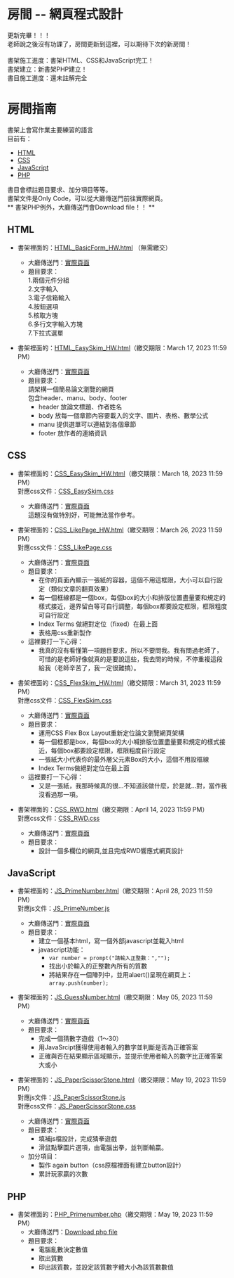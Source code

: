 # 房間 -- 網頁程式設計
更新完畢！！！<br>
老師說之後沒有功課了，房間更新到這裡，可以期待下次的新房間！<br>
<br>
書架施工進度：書架HTML、CSS和JavaScript完工！<br>
書架建立：新書架PHP建立！<br>
書目施工進度：還未註解完全

# 房間指南
書架上會寫作業主要練習的語言<br>
目前有：
- [HTML](#html)<br>
- [CSS](#css)<br>
- [JavaScript](#javascript)<br>
- [PHP](#php)<br>

書目會標註題目要求、加分項目等等。<br>
書架文件是Only Code，可以從大廳傳送門前往實際網頁。<br>
** 書架PHP例外，大廳傳送門會Download file！！ **

## HTML

- 書架裡面的：[HTML_BasicForm_HW.html](HTML_BasicForm_HW.html) （無需繳交）<br>
  - 大廳傳送門：[實際頁面](https://skys-kid-lai.github.io/1004/111-2WebDesign/HTML_BasicForm_HW.html)<br>
  - 題目要求：<br>
    1.兩個元件分組<br>
    2.文字輸入<br>
    3.電子信箱輸入<br>
    4.按鈕選項<br>
    5.核取方塊<br>
    6.多行文字輸入方塊<br>
    7.下拉式選單<br>

- 書架裡面的：[HTML_EasySkim_HW.html](HTML_EasySkim_HW.html)（繳交期限：March 17, 2023 11:59 PM）<br>
  - 大廳傳送門：[實際頁面](https://skys-kid-lai.github.io/1004/111-2WebDesign/HTML_EasySkim_HW.html)<br>
  - 題目要求：<br>
    請架構一個簡易論文瀏覽的網頁<br>
    包含header、manu、body、footer<br>
      - header 放論文標題、作者姓名
      - body 放每一個章節內容要載入的文字、圖片、表格、數學公式
      - manu 提供選單可以連結到各個章節
      - footer 放作者的連絡資訊

## CSS
- 書架裡面的：[CSS_EasySkim_HW.html](CSS_EasySkim_HW.html)（繳交期限：March 18, 2023 11:59 PM）<br>
  對應css文件：[CSS_EasySkim.css](CSS_EasySkim.css)<br>
  - 大廳傳送門：[實際頁面](https://skys-kid-lai.github.io/1004/111-2WebDesign/CSS_EasySkim_HW.html)<br>
    這題沒有做特別好，可能無法當作參考。<br>
  
- 書架裡面的：[CSS_LikePage_HW.html](CSS_LikePage_HW.html)（繳交期限：March 26, 2023 11:59 PM）<br>
  對應css文件：[CSS_LikePage.css](CSS_LikePage.css)<br>
  - 大廳傳送門：[實際頁面](https://skys-kid-lai.github.io/1004/111-2WebDesign/CSS_LikePage_HW.html)<br>
  - 題目要求：<br>
    - 在你的頁面內顯示一張紙的容器，這個不用這框限，大小可以自行設定（類似文章的翻頁效果）<br>
    - 每一個框線都是一個box，每個box的大小和排版位置盡量要和規定的樣式接近，邊界留白等可自行調整，每個box都要設定框限，框限粗度可自行設定<br>
    - Index Terms 做絕對定位（fixed）在最上面<br>
    - 表格用css重新製作<br>
  - 這裡要打一下心得：<br>
      - 我真的沒有看懂第一項題目要求，所以不要問我。我有問過老師了，可惜的是老師好像就真的是要說這些，我去問的時候，不停重複這段給我（老師辛苦了，我一定很難搞）。<br>
  
- 書架裡面的：[CSS_FlexSkim_HW.html](CSS_FlexSkim_HW.html)（繳交期限：March 31, 2023 11:59 PM）<br>
  對應css文件：[CSS_FlexSkim.css](CSS_FlexSkim.css)<br>
  - 大廳傳送門：[實際頁面](https://skys-kid-lai.github.io/1004/111-2WebDesign/CSS_FlexSkim_HW.html)<br>
  - 題目要求：<br>
    - 運用CSS Flex Box Layout重新定位論文瀏覽網頁架構<br>
    - 每一個框都是box，每個box的大小喊排版位置盡量要和規定的樣式接近，每個box都要設定框限，框限粗度自行設定<br>
    - 一張紙大小代表你的最外層父元素Box的大小，這個不用設框線<br>
    - Index Terms做絕對定位在最上面<br>
  - 這裡要打一下心得：<br>
    - 又是一張紙，我那時候真的很...不知道該做什麼，於是就...對，當作我沒看過那一項。<br>
  
- 書架裡面的：[CSS_RWD.html](CSS_RWD.html)（繳交期限：April 14, 2023 11:59 PM）<br>
  對應css文件：[CSS_RWD.css](CSS_RWD.css)<br>
  - 大廳傳送門：[實際頁面](https://skys-kid-lai.github.io/1004/111-2WebDesign/CSS_RWD.html)<br>
  - 題目要求：<br>
    - 設計一個多欄位的網頁,並且完成RWD響應式網頁設計

## JavaScript
- 書架裡面的：[JS_PrimeNumber.html](JS_PrimeNumber.html)（繳交期限：April 28, 2023 11:59 PM）<br>
  對應js文件：[JS_PrimeNumber.js](JS_PrimeNumber.js)<br>
  - 大廳傳送門：[實際頁面](https://skys-kid-lai.github.io/1004/111-2WebDesign/JS_PrimeNumber.html)<br>
  - 題目要求：<br>
    - 建立一個基本html，寫一個外部javascript並載入html<br>
    - javascript功能：
      - ```var number = prompt("請輸入正整數：","");```
      - 找出小於輸入的正整數內所有的質數<br>
      - 將結果存在一個陣列中，並用alaert()呈現在網頁上：```array.push(number);```
  
- 書架裡面的：[JS_GuessNumber.html](JS_GuessNumber.html)（繳交期限：May 05, 2023 11:59 PM）<br>
  - 大廳傳送門：[實際頁面](https://skys-kid-lai.github.io/1004/111-2WebDesign/JS_GuessNumber.html)<br>
  - 題目要求：<br>
    - 完成一個猜數字遊戲（1～30）<br>
    - 用JavaSrcipt獲得使用者輸入的數字並判斷是否為正確答案<br>
    - 正確與否在結果顯示區域顯示，並提示使用者輸入的數字比正確答案大或小<br>
  
- 書架裡面的：[JS_PaperScissorStone.html](JS_PaperScissorStone.html)（繳交期限：May 19, 2023 11:59 PM）<br>
  對應js文件：[JS_PaperScissorStone.js](JS_PaperScissorStone.js)<br>
  對應css文件：[JS_PaperScissorStone.css](JS_PaperScissorStone.css)<br>
  - 大廳傳送門：[實際頁面](https://skys-kid-lai.github.io/1004/111-2WebDesign/JS_PaperScissorStone.html)<br>
  - 題目要求：<br>
    - 填補js檔設計，完成猜拳遊戲<br>
    - 滑鼠點擊圖片選項，由電腦出拳，並判斷輸贏。<br>
  - 加分項目：<br>
    - 製作 again button（css原檔裡面有建立button設計）<br>
    - 累計玩家贏的次數<br>
  
## PHP
- 書架裡面的：[PHP_Primenumber.php](PHP_Primenumber.php)（繳交期限：May 19, 2023 11:59 PM）<br>
  - 大廳傳送門：[Download php file](https://skys-kid-lai.github.io/1004/111-2WebDesign/PHP_Primenumber.php)<br>
  - 題目要求：<br>
    - 電腦亂數決定數值<br>
    - 取出質數<br>
    - 印出該質數，並設定該質數字體大小為該質數數值<br>
